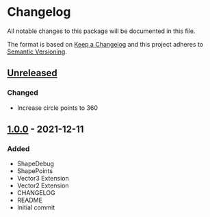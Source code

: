 # Changelog
All notable changes to this package will be documented in this file.

The format is based on [Keep a Changelog](http://keepachangelog.com/en/1.0.0/)
and this project adheres to [Semantic Versioning](http://semver.org/spec/v2.0.0.html).

## [Unreleased]

### Changed
- Increase circle points to 360

## [1.0.0] - 2021-12-11
### Added
- ShapeDebug
- ShapePoints
- Vector3 Extension
- Vector2 Extension
- CHANGELOG
- README
- Initial commit

[Unreleased]: https://bitbucket.org/nostgameteam/shapes/branches/compare/master%0D1.0.0
[1.0.0]: https://bitbucket.org/nostgameteam/shapes/src/1.0.0/
